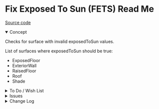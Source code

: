 # Fix Exposed To Sun (FETS) Read Me

[Source code]( https://github.com/ladybug-tools/spider-gbxml-tools/blob/master/spider-gbxml-viewer/v-0-17-00/js-fixer/fets-fix-exposed-to-sun/fets-fix-exposed-to-sun.js )

<details open >

<summary>Concept</summary>

Checks for surface with invalid exposedToSun values.

List of surfaces where exposedToSun should be true:

* ExposedFloor
* ExteriorWall
* RaisedFloor
* Roof
* Shade

</details>

<details>

<summary>To Do / Wish List</summary>

* 2019-05-21 ~ Display running total of fixes completed

</details>

<details>

<summary>Issues</summary>



</details>

<details>

<summary>Change Log</summary>

### 2019-07-23 ~ Theo

FETS 0.17.00-0fets

* R - FETS.js: Cleanup

### 2019-05-21 ~ Theo

* C - FETS: Update readme
* F - FETS: Add summary highlight
* F - FETS: Pass through jsHint
* F - FETS: Fix not able to complete fix bug

Dealt with

* 2019-05-17 ~ May have issues if over a hundred or so surfaces to fix.


### 2019-05-16 ~ Theo

* C - FETS: Add readme and button
* F - FETS: Add fix single surface and view edits
* F - FETS: Simplify fix all

### 2019-05-15 ~ Theo

* F - First commit

</details>